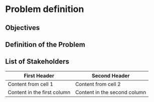 # Problem definition

## Objectives

## Definition of the Problem

## List of Stakeholders

First Header | Second Header
------------ | -------------
Content from cell 1 | Content from cell 2
Content in the first column | Content in the second column

